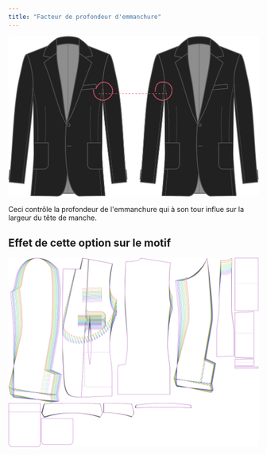 ```yaml
---
title: "Facteur de profondeur d'emmanchure"
---
```


![Hauteur de l'emmanchure](armholedepthfactor.svg)

Ceci contrôle la profondeur de l'emmanchure qui à son tour influe sur la largeur du tête de manche.

## Effet de cette option sur le motif

![Cette image montre l'effet de cette option en superposant plusieurs variantes qui ont une valeur différente pour cette option](jaeger_armholedepthfactor_sample.svg "Effet de cette option sur le modèle")
